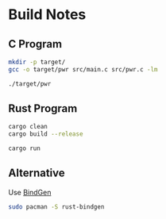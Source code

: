 # Build Notes

## C Program

```sh
mkdir -p target/
gcc -o target/pwr src/main.c src/pwr.c -lm

./target/pwr
```

## Rust Program

```sh
cargo clean
cargo build --release

cargo run
```

## Alternative

Use [BindGen](https://github.com/rust-lang/rust-bindgen)

```sh
sudo pacman -S rust-bindgen
```
